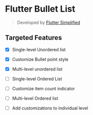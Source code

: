 # Flutter Bullet List
> Developed by [Flutter Simplified](https://www.instagram.com/flutter.simplified/)

## Targeted Features
- [x] Single-level Unordered list
- [x] Customize Bullet point style
- [x] Multi-level unordered list
- [ ] Single-level Ordered List
- [ ] Customize item count indicator
- [ ] Multi-level Ordered list
- [ ] Add customizations to individual level
 

